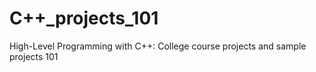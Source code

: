 # C++_projects_101
High-Level Programming with C++: College course projects and sample projects 101
